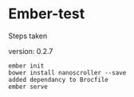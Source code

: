 # Ember-test

Steps taken

version: 0.2.7

```
ember init
bower install nanoscroller --save
added dependancy to Brocfile
ember serve
```

